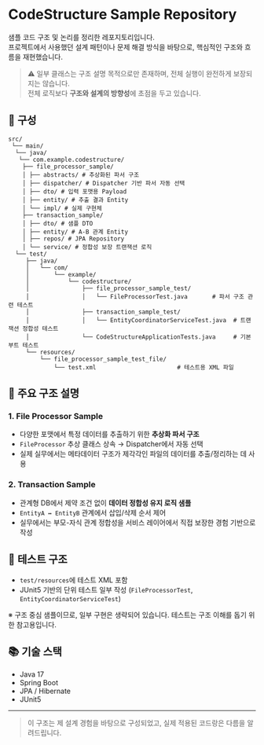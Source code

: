 # CodeStructure Sample Repository

샘플 코드 구조 및 논리를 정리한 레포지토리입니다.  
프로젝트에서 사용했던 설계 패턴이나 문제 해결 방식을 바탕으로, 핵심적인 구조와 흐름을 재현했습니다.

> ⚠ 일부 클래스는 구조 설명 목적으로만 존재하며, 전체 실행이 완전하게 보장되지는 않습니다.  
> 전체 로직보다 **구조와 설계의 방향성**에 초점을 두고 있습니다.

## 🧩 구성
```
src/
 └── main/
  └── java/
   └── com.example.codestructure/
    ├── file_processor_sample/
    │ ├── abstracts/ # 추상화된 파서 구조
    │ ├── dispatcher/ # Dispatcher 기반 파서 자동 선택 
    │ ├── dto/ # 입력 포맷용 Payload 
    │ ├── entity/ # 추출 결과 Entity 
    │ └── impl/ # 실제 구현체 
    ├── transaction_sample/ 
    │ ├── dto/ # 샘플 DTO
    │ ├── entity/ # A-B 관계 Entity 
    │ ├── repos/ # JPA Repository 
    │ └── service/ # 정합성 보장 트랜잭션 로직
  └── test/
     ├── java/
     │   └── com/
     │       └── example/
     │           └── codestructure/
     │               ├── file_processor_sample_test/
     │               │   └── FileProcessorTest.java       # 파서 구조 관련 테스트
     │               ├── transaction_sample_test/
     │               │   └── EntityCoordinatorServiceTest.java  # 트랜잭션 정합성 테스트
     │               └── CodeStructureApplicationTests.java     # 기본 부트 테스트
     └── resources/
         └── file_processor_sample_test_file/
             └── test.xml                       # 테스트용 XML 파일
```

## 📌 주요 구조 설명

### 1. File Processor Sample

- 다양한 포맷에서 특정 데이터를 추출하기 위한 **추상화 파서 구조**
- `FileProcessor` 추상 클래스 상속 → Dispatcher에서 자동 선택
- 실제 실무에서는 메타데이터 구조가 제각각인 파일의 데이터를 추출/정리하는 데 사용

### 2. Transaction Sample

- 관계형 DB에서 제약 조건 없이 **데이터 정합성 유지 로직 샘플**
- `EntityA ↔ EntityB` 관계에서 삽입/삭제 순서 제어
- 실무에서는 부모-자식 관계 정합성을 서비스 레이어에서 직접 보장한 경험 기반으로 작성

## 🧪 테스트 구조

- `test/resources`에 테스트 XML 포함
- JUnit5 기반의 단위 테스트 일부 작성 (`FileProcessorTest`, `EntityCoordinatorServiceTest`)

※ 구조 중심 샘플이므로, 일부 구현은 생략되어 있습니다. 테스트는 구조 이해를 돕기 위한 참고용입니다.


## 📚 기술 스택

- Java 17
- Spring Boot
- JPA / Hibernate
- JUnit5

---

> 이 구조는 제 설계 경험을 바탕으로 구성되었고, 실제 적용된 코드랑은 다름을 알려드립니다.